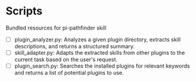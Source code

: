 # Scripts

Bundled resources for pi-pathfinder skill

- [ ] plugin_analyzer.py: Analyzes a given plugin directory, extracts skill descriptions, and returns a structured summary.
- [ ] skill_adapter.py: Adapts the extracted skills from other plugins to the current task based on the user's request.
- [ ] plugin_search.py: Searches the installed plugins for relevant keywords and returns a list of potential plugins to use.
